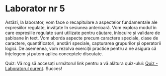 # Laborator nr 5
Astăzi, la laborator, vom face o recapitulare a aspectelor fundamentale ale expresiilor regulate, învățate în sesiunea anterioară. Vom explora modul în care expresiile regulate sunt utilizate pentru căutare, înlocuire și validare de șabloane în text. Vom aborda aspecte precum caractere speciale, clase de caractere, quantificatori, anotări speciale, capturarea grupurilor și operatorii logici. De asemenea, vom rezolva exerciții practice pentru a ne asigura că înțelegem și putem aplica conceptele discutate.

Quiz: Vă rog să accesați următorul link pentru a vă alătura quiz-ului: [Quiz - Laboratorul curent](https://quizizz.com/join?gc=69748229). Succes!
